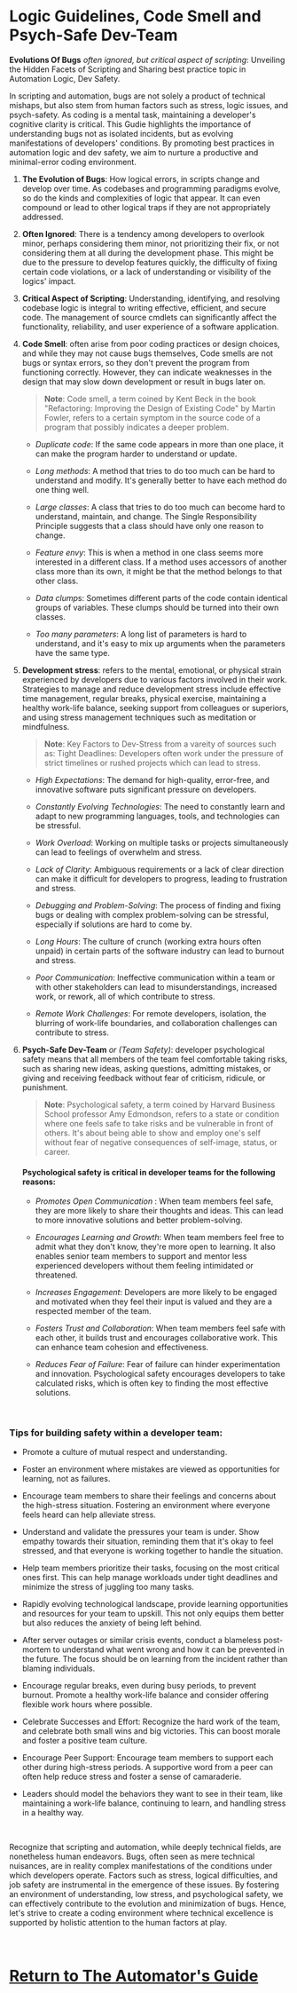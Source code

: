 # Logic Guidelines, Code Smell and Psych-Safe Dev-Team

**Evolutions Of Bugs** *often ignored, but critical aspect of scripting*: Unveiling the Hidden Facets of Scripting and Sharing best practice topic in Automation Logic, Dev Safety.

In scripting and automation, bugs are not solely a product of technical mishaps, but also stem from human factors such as stress, logic issues, and psych-safety. As coding is a mental task, maintaining a developer's cognitive clarity is critical. This Gudie highlights the importance of understanding bugs not as isolated incidents, but as evolving manifestations of developers' conditions. By promoting best practices in automation logic and dev safety, we aim to nurture a productive and minimal-error coding environment.

1. **The Evolution of Bugs**: How logical errors, in scripts change and develop over time. As codebases and programming paradigms evolve, so do the kinds and complexities of logic that appear. It can even compound or lead to other logical traps if they are not appropriately addressed.

2. **Often Ignored**: There is a tendency among developers to overlook minor, perhaps considering them minor, not prioritizing their fix, or not considering them at all during the development phase. This might be due to the pressure to develop features quickly, the difficulty of fixing certain code violations, or a lack of understanding or visibility of the logics' impact.

3. **Critical Aspect of Scripting**: Understanding, identifying, and resolving codebase logic is integral to writing effective, efficient, and secure code. The management of source cmdlets can significantly affect the functionality, reliability, and user experience of a software application.

4. **Code Smell**: often arise from poor coding practices or design choices, and while they may not cause bugs themselves, Code smells are not bugs or syntax errors, so they don't prevent the program from functioning correctly. However, they can indicate weaknesses in the design that may slow down development or result in bugs later on.
    >**Note**: Code smell, a term coined by Kent Beck in the book "Refactoring: Improving the Design of Existing Code" by Martin Fowler, refers to a certain symptom in the source code of a program that possibly indicates a deeper problem. 

    - *Duplicate code*: If the same code appears in more than one place, it can make the program harder to understand or update.

   - *Long methods*: A method that tries to do too much can be hard to understand and modify. It's generally better to have each method do one thing well.

   - *Large classes*: A class that tries to do too much can become hard to understand, maintain, and change. The Single Responsibility Principle suggests that a class should have only one reason to change.

   - *Feature envy*: This is when a method in one class seems more interested in a different class. If a method uses accessors of another class more than its own, it might be that the method belongs to that other class.

   - *Data clump*s: Sometimes different parts of the code contain identical groups of variables. These clumps should be turned into their own classes.

   - *Too many parameters*: A long list of parameters is hard to understand, and it's easy to mix up arguments when the parameters have the same type.


5. **Development stress**: refers to the mental, emotional, or physical strain experienced by developers due to various factors involved in their work. Strategies to manage and reduce development stress include effective time management, regular breaks, physical exercise, maintaining a healthy work-life balance, seeking support from colleagues or superiors, and using stress management techniques such as meditation or mindfulness.
    > **Note**: Key Factors to Dev-Stress from a vareity of sources such as:
    Tight Deadlines: Developers often work under the pressure of strict timelines or rushed projects which can lead to stress.

    - *High Expectations*: The demand for high-quality, error-free, and innovative software puts significant pressure on developers.

    - *Constantly Evolving Technologies*: The need to constantly learn and adapt to new programming languages, tools, and technologies can be stressful.

    - *Work Overload*: Working on multiple tasks or projects simultaneously can lead to feelings of overwhelm and stress.

    - *Lack of Clarity*: Ambiguous requirements or a lack of clear direction can make it difficult for developers to progress, leading to frustration and stress.

    - *Debugging and Problem-Solving*: The process of finding and fixing bugs or dealing with complex problem-solving can be stressful, especially if solutions are hard to come by.

    - *Long Hours*: The culture of crunch (working extra hours often unpaid) in certain parts of the software industry can lead to burnout and stress.

    - *Poor Communication*: Ineffective communication within a team or with other stakeholders can lead to misunderstandings, increased work, or rework, all of which contribute to stress.

    - *Remote Work Challenges*: For remote developers, isolation, the blurring of work-life boundaries, and collaboration challenges can contribute to stress.

6. **Psych-Safe Dev-Team** *or (Team Safety)*: developer psychological safety means that all members of the team feel comfortable taking risks, such as sharing new ideas, asking questions, admitting mistakes, or giving and receiving feedback without fear of criticism, ridicule, or punishment.
    >**Note**: Psychological safety, a term coined by Harvard Business School professor Amy Edmondson, refers to a state or condition where one feels safe to take risks and be vulnerable in front of others. It's about being able to show and employ one's self without fear of negative consequences of self-image, status, or career.

    #### **Psychological safety is critical in developer teams** for the following reasons:

    - *Promotes Open Communication* : When team members feel safe, they are more likely to share their thoughts and ideas. This can lead to more innovative solutions and better problem-solving.

   - *Encourages Learning and Growth*: When team members feel free to admit what they don't know, they're more open to learning. It also enables senior team members to support and mentor less experienced developers without them feeling intimidated or threatened.

   - *Increases Engagement*: Developers are more likely to be engaged and motivated when they feel their input is valued and they are a respected member of the team.

   - *Fosters Trust and Collaboration*: When team members feel safe with each other, it builds trust and encourages collaborative work. This can enhance team cohesion and effectiveness.

   - *Reduces Fear of Failure*: Fear of failure can hinder experimentation and innovation. Psychological safety encourages developers to take calculated risks, which is often key to finding the most effective solutions.
  
<br>

### **Tips for building safety within a developer team**:
   - Promote a culture of mutual respect and understanding.

   - Foster an environment where mistakes are viewed as opportunities for learning, not as failures.

   - Encourage team members to share their feelings and concerns about the high-stress situation. Fostering an environment where everyone feels heard can help alleviate stress.

   -   Understand and validate the pressures your team is under. Show empathy towards their situation, reminding them that it's okay to feel stressed, and that everyone is working together to handle the situation.

   - Help team members prioritize their tasks, focusing on the most critical ones first. This can help manage workloads under tight deadlines and minimize the stress of juggling too many tasks.

   - Rapidly evolving technological landscape, provide learning opportunities and resources for your team to upskill. This not only equips them better but also reduces the anxiety of being left behind.

   - After server outages or similar crisis events, conduct a blameless post-mortem to understand what went wrong and how it can be prevented in the future. The focus should be on learning from the incident rather than blaming individuals.

   - Encourage regular breaks, even during busy periods, to prevent burnout. Promote a healthy work-life balance and consider offering flexible work hours where possible.

   - Celebrate Successes and Effort: Recognize the hard work of the team, and celebrate both small wins and big victories. This can boost morale and foster a positive team culture.

   - Encourage Peer Support: Encourage team members to support each other during high-stress periods. A supportive word from a peer can often help reduce stress and foster a sense of camaraderie.

   - Leaders should model the behaviors they want to see in their team, like maintaining a work-life balance, continuing to learn, and handling stress in a healthy way.

<br>

Recognize that scripting and automation, while deeply technical fields, are nonetheless human endeavors. Bugs, often seen as mere technical nuisances, are in reality complex manifestations of the conditions under which developers operate. Factors such as stress, logical difficulties, and job safety are instrumental in the emergence of these issues. By fostering an environment of understanding, low stress, and psychological safety, we can effectively contribute to the evolution and minimization of bugs. Hence, let's strive to create a coding environment where technical excellence is supported by holistic attention to the human factors at play.

<br>

# [Return to The Automator's Guide](../README.md#the-evolution-of-bugs-often-ignored-but-critical-aspect-of-scripting)
